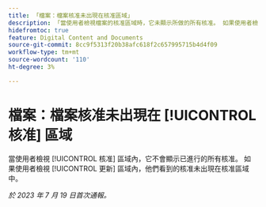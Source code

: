 ```yaml
---
title: 「檔案：檔案核准未出現在核准區域」
description: 「當使用者檢視檔案的核准區域時，它未顯示所做的所有核准。 如果使用者檢視相同檔案的更新區域，他們會看到未出現在核准區域中的核准。」
hidefromtoc: true
feature: Digital Content and Documents
source-git-commit: 8cc9f5313f20b38afc618f2c657995715b4d4f09
workflow-type: tm+mt
source-wordcount: '110'
ht-degree: 3%

---
```



# 檔案：檔案核准未出現在 [!UICONTROL 核准] 區域

<!--On WF and WFP TOCs-->

當使用者檢視 [!UICONTROL 核准] 區域內，它不會顯示已進行的所有核准。 如果使用者檢視 [!UICONTROL 更新] 區域內，他們看到的核准未出現在核准區域中。

_於 2023 年 7 月 19 日首次通報。_
